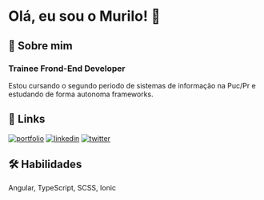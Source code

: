 
# Olá, eu sou o Murilo! 👋


## 🚀 Sobre mim
### Trainee Frond-End Developer
Estou cursando o segundo periodo de sistemas de informação na Puc/Pr e estudando de forma autonoma frameworks.


## 🔗 Links
[![portfolio](https://img.shields.io/badge/my_portfolio-000?style=for-the-badge&logo=ko-fi&logoColor=white)](https://murilomayer.github.io/Portifolio/index.html)
[![linkedin](https://img.shields.io/badge/linkedin-0A66C2?style=for-the-badge&logo=linkedin&logoColor=white)](hhttps://www.linkedin.com/in/murilomayer)
[![twitter](https://img.shields.io/badge/twitter-1DA1F2?style=for-the-badge&logo=twitter&logoColor=white)](https://twitter.com/omurilomayer)


## 🛠 Habilidades
Angular, TypeScript, SCSS, Ionic 

